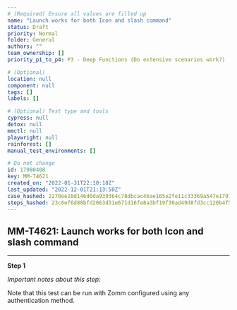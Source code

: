 ```yaml
---
# (Required) Ensure all values are filled up
name: "Launch works for both Icon and slash command"
status: Draft
priority: Normal
folder: General
authors: ""
team_ownership: []
priority_p1_to_p4: P3 - Deep Functions (Do extensive scenarios work?)

# (Optional)
location: null
component: null
tags: []
labels: []

# (Optional) Test type and tools
cypress: null
detox: null
mmctl: null
playwright: null
rainforest: []
manual_test_environments: []

# Do not change
id: 17980408
key: MM-T4621
created_on: "2022-01-31T22:10:18Z"
last_updated: "2022-12-01T21:13:50Z"
case_hashed: 2270ee28d146d0da939364c78dbcac4bae165e2fe11c33369a547e17976c0b58925696decac91e570bb420dff05bdfda
steps_hashed: 23c6ef6d88bfd2063d31e671d16fe8a3bf19f30ad49d8fd3cc120b4f560ef018ae7edc7e1e8c6508b1d986f348ddcb3f
---
```


<!-- (Auto-generated) Based on frontmatter's "key" and "name" -->

## MM-T4621: Launch works for both Icon and slash command

---

**Step 1**

_Important notes about this step:_

Note that this test can be run with Zomm configured using any authentication method.
